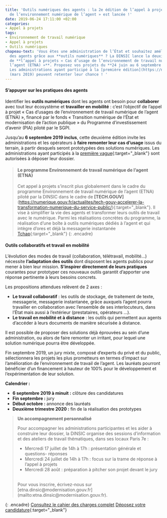 ```yaml
---
title: 'Outils numériques des agents : la 2e édition de l’appel à projet « Cas d’usage
  de l’environnement numérique de l’agent » est lancée !'
date: 2019-06-24 17:11:00 +02:00
categories:
- Appel à projets
tags:
- Environnement de travail numérique
- Appel à projets
- Outils numériques
chapeau-text: 'Vous êtes une administration de l’État et souhaitez améliorer le quotidien
  des agents grâce aux **outils numériques** ? La DINSIC lance la deuxième édition
  de **l’appel à projets « Cas d’usage de l’environnement de travail numérique de
  l’agent (ETNA) »**. Proposez vos projets du **24 juin au 6 septembre 2019 inclus**.
  Les administrations ayant participé à la [première édition](https://numerique.gouv.fr/actualites/outils-numeriques-agent-administrations-appel-a-projets/){:target="_blank"}
  (mars 2019) peuvent retenter leur chance ! '
---
```


#### S’appuyer sur les pratiques des agents

Identifier les **outils numériques** dont les agents ont besoin pour **collaborer** avec tout leur écosystème et **travailler en mobilité** : c’est l’objectif de l’appel à projet « Cas d’usages de l’environnement de travail numérique de l’agent (ETNA) », financé par le fonds « Transition numérique de l’État et modernisation de l’action publique » du Programme d’investissement d’avenir (PIA) piloté par le SGPI. 

Jusqu’au **6 septembre 2019 inclus**, cette deuxième édition invite les administrations et les opérateurs à **faire remonter leur cas d’usage** issus du terrain, à partir desquels seront prototypées des solutions numériques. Les administrations ayant participés à la [première vague](https://numerique.gouv.fr/actualites/outils-numeriques-agent-administrations-appel-a-projets/){:target="_blank"} sont autorisées à déposer leur dossier. 

> 
> #### Le programme Environnement de travail numérique de l’agent (ETNA)
> Cet appel à projets s’inscrit plus globalement dans le cadre du programme Environnement de travail numérique de l’agent (ETNA) piloté par la DINSIC dans le cadre de **[TECH.GOUV]**(https://numerique.gouv.fr/actualites/tech-gouv-accelerer-la-transformation-numerique-du-service-public/){:target="_blank"}. Il vise à simplifier la vie des agents et transformer leurs outils de travail avec le numérique. Parmi les réalisations concrètes du programme, la réalisation d’une boîte à outils numériques dédiés à l’agent et qui intègre d’ores et déjà la messagerie instantanée [Tchap](https://numerique.gouv.fr/espace-presse/lancement-de-tchap-la-messagerie-instantanee-des-agents-de-letat/){:target="_blank"}
{: .encadre}

#### Outils collaboratifs et travail en mobilité

L’évolution des modes de travail (collaboration, télétravail, mobilité…) nécessite **l’adaptation des outils** dont disposent les agents publics pour mener à bien leur mission. **S’inspirer directement de leurs pratiques** courantes pour prototyper ces nouveaux outils garantit d’apporter une réponse pertinente à leurs besoins concrets. 

Les propositions attendues relèvent de 2 axes :
<br>
* **Le travail collaboratif** : les outils de stockage, de traitement de texte, messagerie, messagerie instantanée, grâce auxquels l’agent pourra travailler en collaboration avec l’ensemble de ses interlocuteurs, dans l’État mais aussi à l’extérieur (prestataires, opérateurs …). 
* **Le travail en mobilité et à distance** : les outils qui permettent aux agents d’accéder à leurs documents de manière sécurisée à distance. 

Il est possible de proposer des solutions déjà éprouvées au sein d’une administration, ou alors de faire remonter un irritant, pour lequel une solution numérique pourra être développée. 

Fin septembre 2019, un jury mixte, composé d’experts du privé et du public, sélectionnera les projets les plus prometteurs en termes d’impact sur l’amélioration de l’environnement de travail de l’agent. Les lauréats pourront bénéficier d’un financement à hauteur de 100% pour le développement et l’expérimentation de leur solution. 
<br>

**Calendrier :** 
* **6 septembre 2019 à minuit :** clôture des candidatures
* **Fin septembre :** jury
* **Début octobre :** annonce des lauréats
* **Deuxième trimestre 2020 :** fin de la réalisation des prototypes



> 
> **Un accompagnement personnalisé**
> 
> Pour accompagner les administrations participantes et les aider à construire leur dossier, la DINSIC organise des sessions d’information et des ateliers de travail thématiques, dans ses locaux Paris 7e :
> <br>
> * Mercredi 17 juillet de 14h à 17h : présentation générale et questions- réponses
> * Mercredi 24 juillet de 14h à 17h : focus sur la trame de réponse à l’appel à projets
> * Mercredi 28 août : préparation à pitcher son projet devant le jury
> <br>
> Pour vous inscrire, écrivez-nous sur [etna.dinsic@modernisation.gouv.fr](mailto:etna.dinsic@modernisation.gouv.fr).
{: .encadre}
[Consultez le cahier des charges complet](/uploads/VF%20PIA%20ETNA%202%20Cahier%20des%20charges%20de%20l'AAP%20et%20R%C3%A9glement_ETNA.pdf)
[Déposez votre candidature](https://www.demarches-simplifiees.fr/commencer/pia-etna-sept2019){:target="_blank"}
